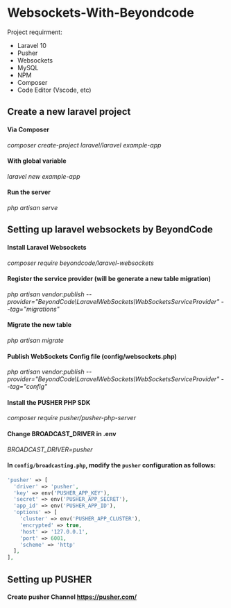# Websockets-With-Beyondcode
Project requirment:
- Laravel 10
- Pusher
- Websockets
- MySQL
- NPM
- Composer
- Code Editor (Vscode, etc)

## Create a new laravel project 
#### Via Composer
_composer create-project laravel/laravel example-app_

#### With global variable
_laravel new example-app_

#### Run the server
_php artisan serve_


## Setting up laravel websockets by BeyondCode
#### Install Laravel Websockets
_composer require beyondcode/laravel-websockets_

#### Register the service provider (will be generate a new table migration)
_php artisan vendor:publish --provider="BeyondCode\LaravelWebSockets\WebSocketsServiceProvider" --tag="migrations"_

#### Migrate the new table
_php artisan migrate_

#### Publish WebSockets Config file (config/websockets.php)
_php artisan vendor:publish --provider="BeyondCode\LaravelWebSockets\WebSocketsServiceProvider" --tag="config"_

#### Install the PUSHER PHP SDK
_composer require pusher/pusher-php-server_


#### Change **BROADCAST_DRIVER** in **.env**
_BROADCAST_DRIVER=pusher_


#### In `config/broadcasting.php`, modify the `pusher` configuration as follows:

```php
'pusher' => [
  'driver' => 'pusher',
  'key' => env('PUSHER_APP_KEY'),
  'secret' => env('PUSHER_APP_SECRET'),
  'app_id' => env('PUSHER_APP_ID'),
  'options' => [
    'cluster' => env('PUSHER_APP_CLUSTER'),
    'encrypted' => true,
    'host' => '127.0.0.1',
    'port' => 6001,
    'scheme' => 'http'
  ],
],
```

## Setting up PUSHER
#### Create pusher Channel https://pusher.com/

